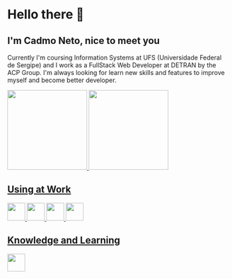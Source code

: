 # Hello there 👋
## I'm Cadmo Neto, nice to meet you
Currently I'm coursing Information Systems at UFS (Universidade Federal de Sergipe) and I work as a FullStack Web Developer at DETRAN by the ACP Group.
I'm always looking for learn new skills and features to improve myself and become better developer.

<div>
  <a href="https://github.com/CadmoNeto">
  <img loading="lazy" height="180em" src="https://github-readme-stats.vercel.app/api/top-langs/?username=CadmoNeto&layout=compact&langs_count=7&theme=dracula"/>
  <img loading="lazy" height="180em" src="https://github-readme-stats.vercel.app/api?username=CadmoNeto&show_icons=true&theme=dracula&include_all_commits=true&count_private=true"/>
</div>

<div>
  <div>
    <h2>Using at Work</h2>
    <div>
      <img loading="lazy" src="https://cdn.jsdelivr.net/gh/devicons/devicon@latest/icons/microsoftsqlserver/microsoftsqlserver-plain-wordmark.svg" width="40" height="40" />
      <img loading="lazy" src="https://cdn.jsdelivr.net/gh/devicons/devicon@latest/icons/javascript/javascript-original.svg" width="40" height="40" />
      <img loading="lazy" src="https://cdn.jsdelivr.net/gh/devicons/devicon@latest/icons/csharp/csharp-original.svg" width="40" height="40" />
      <img src="https://cdn.jsdelivr.net/gh/devicons/devicon@latest/icons/dotnetcore/dotnetcore-original.svg" width="40" height="40" />
    </div>
  </div>
  <div>
    <h2>Knowledge and Learning</h2>
    <div>
      <!--<img src="https://cdn.jsdelivr.net/gh/devicons/devicon@latest/icons/react/react-original.svg" width="40" height="40" />
      <img src="https://cdn.jsdelivr.net/gh/devicons/devicon@latest/icons/python/python-original-wordmark.svg" width="40" height="40" />
      <img src="https://cdn.jsdelivr.net/gh/devicons/devicon@latest/icons/nextjs/nextjs-original.svg" width="40" height="40" />-->
      <img src="https://cdn.jsdelivr.net/gh/devicons/devicon@latest/icons/typescript/typescript-original.svg" width="40" height="40" />
    </div>
  </div>
</div>


<!--
**CadmoNeto/CadmoNeto** is a ✨ _special_ ✨ repository because its `README.md` (this file) appears on your GitHub profile.

Here are some ideas to get you started:

- 🔭 I’m currently working on ...
- 🌱 I’m currently learning ...
- 👯 I’m looking to collaborate on ...
- 🤔 I’m looking for help with ...
- 💬 Ask me about ...
- 📫 How to reach me: ...
- 😄 Pronouns: ...
- ⚡ Fun fact: ...
-->

